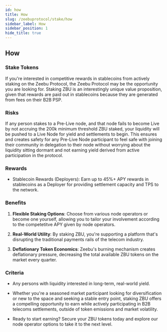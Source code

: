 ```yaml
---
id: how
title: How
slug: /zeebuprotocol/stake/how
sidebar_label: How
sidebar_position: 1
hide_title: true
---
```

<h2> How </h2>

### Stake Tokens

If you're interested in competitive rewards in stablecoins from actively staking on the Zeebu Protocol, the Zeebu Protocol may be the opportunity you are looking for. Staking ZBU is an interestingly unique value proposition, given that rewards are paid out in stablecoins because they are generated from fees on their B2B PSP.

### Risks

If any person stakes to a Pre-Live node, and that node fails to become Live by not accruing the 200k minimum threshold ZBU staked, your liquidity will be pushed to a Live Node for yield and settlements to begin. This ensures and creates safety for any Pre-Live Node participant to feel safe with joining their community in delegation to their node without worrying about the liquidity sitting dormant and not earning yield derived from active participation in the protocol.

### Rewards

- Stablecoin Rewards (Deployers): Earn up to 45%+ APY rewards in stablecoins as a Deployer for providing settlement capacity and TPS to the network. 

### Benefits

1. **Flexible Staking Options**: Choose from various node operators or become one yourself, allowing you to tailor your involvement according to the competetitve APY given by node operators.

2. **Real-World Utility**: By staking ZBU, you're supporting a platform that's disrupting the traditional payments rails of the telecom industry. 

3. **Deflationary Token Economics**: Zeebu's burning mechanism creates deflationary pressure, decreasing the total available ZBU tokens on the market every quarter.

### Criteria

- Any persons with liquidity interested in long-term, real-world yield. 

- Whether you're a seasoned market participant looking for diversification or new to the space and seeking a stable entry point, staking ZBU offers a compelling opportunity to earn while actively participating in B2B telecoms settlements, outside of token emissions and market volatility.

- Ready to start earning? Secure your ZBU tokens today and explore our node operator options to take it to the next level.